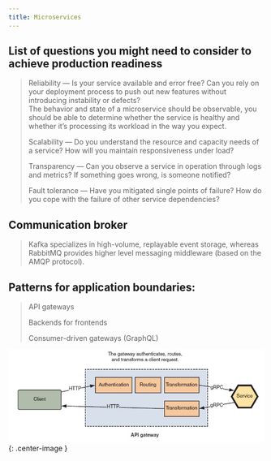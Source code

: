 ```yaml
---
title: Microservices
---
```


## List of questions you might need to consider to achieve production readiness

> Reliability — Is your service available and error free? 
Can you rely on your deployment process to push out new features without introducing instability or defects?
> <br/>The behavior and state of a microservice should be observable, you should
be able to determine whether the service is healthy and whether it’s processing its
workload in the way you expect.
>
> Scalability — Do you understand the resource and capacity needs of a service? How will you maintain responsiveness under load?
>
> Transparency — Can you observe a service in operation through logs and metrics? If something goes wrong, is someone notified?
>
> Fault tolerance — Have you mitigated single points of failure? How do you cope with the failure of other service dependencies?

## Communication broker
> Kafka specializes in high-volume,
replayable event storage, whereas RabbitMQ provides higher level messaging
middleware (based on the AMQP protocol).

## Patterns for application boundaries:
> API gateways
>
> Backends for frontends
>
> Consumer-driven gateways (GraphQL)
>
![images/api-gateway](images/api-gateway.JPG){: .center-image }
